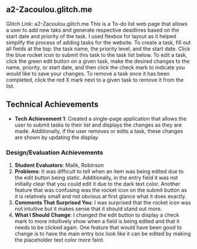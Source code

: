 
## a2-Zacoulou.glitch.me
Glitch Link: a2-Zacoulou.glitch.me
This is a To-do list web page that allows a user to add new taks and generate respective deadlines based on the start date and priority of the task. I used flexbox for layout as it helped simplify the process of adding tasks for the website. To create a task, fill out all fields at the top: the task name, the priority level, and the start date. Click the blue rocket icon to submit this task to the task list below. To edit a task, click the green edit button on a given task, make the desired changes to the name, priority, or start date, and then click the check mark to indicate you would like to save your changes. To remove a task once it has been completed, click the red X mark next to a given task to remove it from the list.

## Technical Achievements
- **Tech Achievement 1**: Created a single-page application that allows the user to submit tasks to their list and displays the changes as they are made. Additionally, if the user removes or edits a task, these changes are shown by updating the display.

### Design/Evaluation Achievements
1. **Student Evaluators**: Malik, Robinson
2. **Problems**: It was difficult to tell when an item was being edited due to the edit button being static. Additionally, in the entry field it was not initially clear that you could edit it due to the dark text color. Another feature that was confusing was the rocket icon on the submit button as it is relatively small and not obvious at first glance what it does exactly.
3. **Comments That Surprised You**: I was surprised that the rocket icon was not intuitive but it makes sense that it should stand out more.
4. **What I Should Change**: I changed the edit button to display a check mark to more intuitively show when a field is being edited and that it needs to be clicked again. One feature that would have been good to change is to have the main entry box look like it can be edited by making the placeholder text color more faint.

